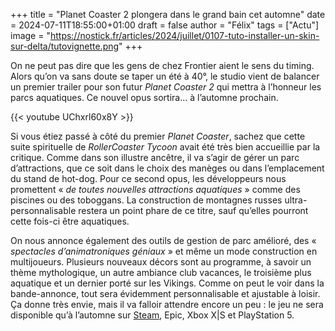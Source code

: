 +++
title = "Planet Coaster 2 plongera dans le grand bain cet automne"
date = 2024-07-11T18:55:00+01:00
draft = false
author = "Félix"
tags = ["Actu"]
image = "https://nostick.fr/articles/2024/juillet/0107-tuto-installer-un-skin-sur-delta/tutovignette.png"
+++ 

On ne peut pas dire que les gens de chez Frontier aient le sens du timing. Alors qu’on va sans doute se taper un été à 40°, le studio vient de balancer un premier trailer pour son futur *Planet Coaster 2* qui mettra à l’honneur les parcs aquatiques. Ce nouvel opus sortira… à l’automne prochain.

{{< youtube UChxrl60x8Y >}}

Si vous étiez passé à côté du premier *Planet Coaster*, sachez que cette suite spirituelle de *‌RollerCoaster Tycoon* avait été très bien accueillie par la critique. Comme dans son illustre ancêtre, il va s’agir de gérer un parc d’attractions, que ce soit dans le choix des manèges ou dans l’emplacement du stand de hot-dog. Pour ce second opus, les développeurs nous promettent « *de toutes nouvelles attractions aquatiques* » comme des piscines ou des toboggans. La construction de montagnes russes ultra-personnalisable restera un point phare de ce titre, sauf qu’elles pourront cette fois-ci être aquatiques.

On nous annonce également des outils de gestion de parc amélioré, des « *spectacles d’animatroniques géniaux* » et même un mode construction en multijoueurs. Plusieurs nouveaux décors sont au programme, à savoir un thème mythologique, un autre ambiance club vacances, le troisième plus aquatique et un dernier porté sur les Vikings. Comme on peut le voir dans la bande-annonce, tout sera évidemment personnalisable et ajustable à loisir. Ça donne très envie, mais il va falloir attendre encore un peu : le jeu ne sera disponible qu’à l’automne sur [Steam](https://store.steampowered.com/app/2688950/Planet_Coaster_2/), Epic, Xbox X|S et PlayStation 5.